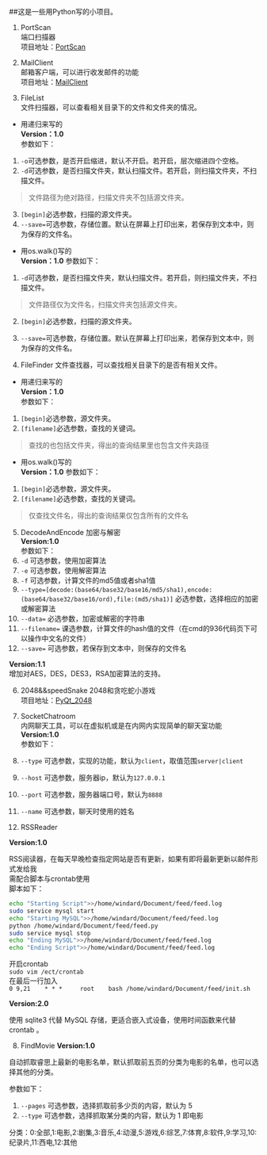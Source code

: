 ##这是一些用Python写的小项目。          

1. PortScan             
端口扫描器                      
项目地址：[PortScan](https://github.com/windard/Port_Scan)           

2. MailClient            
邮箱客户端，可以进行收发邮件的功能                
项目地址：[MailClient](https://github.com/windard/MailClient)          

3. FileList             
文件扫描器，可以查看相关目录下的文件和文件夹的情况。              
 - 用递归来写的             
  **Version：1.0**                   
  参数如下：                 
  1. `-o`可选参数，是否开启缩进，默认不开启。若开启，层次缩进四个空格。
  2. `-d`可选参数，是否扫描文件夹，默认扫描文件。若开启，则扫描文件夹，不扫描文件。
  >文件路径为绝对路径，扫描文件夹不包括源文件夹。
  3. `[begin]`必选参数，扫描的源文件夹。
  4. `--save=`可选参数，存储位置。默认在屏幕上打印出来，若保存到文本中，则为保存的文件名。

 - 用os.walk()写的                 
  **Version：1.0**
  参数如下：            
  1. `-d`可选参数，是否扫描文件夹，默认扫描文件。若开启，则扫描文件夹，不扫描文件。
  >文件路径仅为文件名，扫描文件夹包括源文件夹。
  2. `[begin]`必选参数，扫描的源文件夹。
  3. `--save=`可选参数，存储位置。默认在屏幕上打印出来，若保存到文本中，则为保存的文件名。

4. FileFinder
文件查找器，可以查找相关目录下的是否有相关文件。
 - 用递归来写的             
  **Version：1.0**                
  参数如下：              
  1. `[begin]`必选参数，源文件夹。
  2. `[filename]`必选参数，查找的关键词。
  >查找的也包括文件夹，得出的查询结果里也包含文件夹路径
 - 用os.walk()写的              
  **Version：1.0**
  参数如下：
  1. `[begin]`必选参数，源文件夹。
  2. `[filename]`必选参数，查找的关键词。
  >仅查找文件名，得出的查询结果仅包含所有的文件名

5. DecodeAndEncode 
加密与解密          
**Version:1.0**              
参数如下：                  
 1. `-d` 可选参数，使用加密算法
 2. `-e` 可选参数，使用解密算法
 3. `-f` 可选参数，计算文件的md5值或者sha1值
 4. `--type=[decode:(base64/base32/base16/md5/sha1),encode:(base64/base32/base16/ord),file:(md5/sha1)]` 必选参数，选择相应的加密或解密算法
 5. `--data=` 必选参数，加密或解密的字符串
 6. `--filename=` 课选参数，计算文件的hash值的文件（在cmd的936代码页下可以操作中文名的文件）
 7. `--save=` 可选参数，若保存到文本中，则保存的文件名

**Version:1.1**                  
增加对AES，DES，DES3，RSA加密算法的支持。

6. 2048&&speedSnake
2048和贪吃蛇小游戏                           
项目地址：[PyQt_2048](https://github.com/windard/PyQt_2048)           

7. SocketChatroom        
内网聊天工具，可以在虚拟机或是在内网内实现简单的聊天室功能          
**Version:1.0**              
参数如下：          
1. `--type` 可选参数，实现的功能，默认为`client`，取值范围`server|client`          
2. `--host` 可选参数，服务器ip，默认为`127.0.0.1`           
3. `--port` 可选参数，服务器端口号，默认为`8888`           
4. `--name` 可选参数，聊天时使用的姓名                    

8. RSSReader

**Version:1.0**      

RSS阅读器，在每天早晚检查指定网站是否有更新，如果有即将最新更新以邮件形式发给我                     
需配合脚本与crontab使用                    
脚本如下：
```bash
echo "Starting Script">>/home/windard/Document/feed/feed.log
sudo service mysql start
echo "Starting MySQL">>/home/windard/Document/feed/feed.log
python /home/windard/Document/feed/feed.py
sudo service mysql stop
echo "Ending MySQL">>/home/windard/Document/feed/feed.log
echo "Ending Script">>/home/windard/Document/feed/feed.log
```
开启crontab                 
`sudo vim /ect/crontab`         
在最后一行加入                
`0 9,21    * * *     root    bash /home/windard/Document/feed/init.sh`

**Version:2.0**      

使用 sqlite3 代替 MySQL 存储，更适合嵌入式设备，使用时间函数来代替 crontab 。

8. FindMovie
**Version:1.0**              

自动抓取睿思上最新的电影名单，默认抓取前五页的分类为电影的名单，也可以选择其他的分类。

参数如下：          
1. `--pages` 可选参数，选择抓取前多少页的内容，默认为 5          
2. `--type` 可选参数，选择抓取某分类的内容，默认为 1 即电影           
 
分类：0:全部,1:电影,2:剧集,3:音乐,4:动漫,5:游戏,6:综艺,7:体育,8:软件,9:学习,10:纪录片,11:西电,12:其他               
